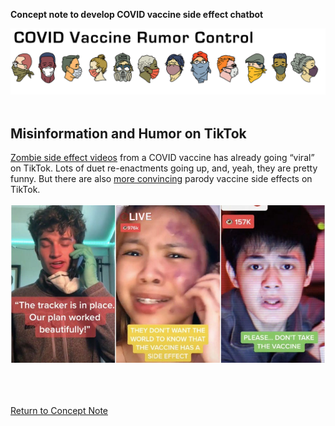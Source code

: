 **Concept note to develop COVID vaccine side effect chatbot**<br>

![COVID Vaccine Rumor Control](/docs/RumorControl_masks_chiron2.png)
<br>
<br>
## Misinformation and Humor on TikTok

[Zombie side effect videos](https://www.tiktok.com/@samuelihunter/video/6872507594565520645?_d=secCgsIARCbDRgBIAIoARI%2BCjw2ZUsXpIoKSKfxlYHWAOYH89z%2BcfVqzgxAQFcCJjdx6q250Z66eBBN5w%2FTSeeAfgg7wHZlkhF4XyRBorsaAA%3D%3D&language=en&preview_pb=0&sec_user_id=MS4wLjABAAAAOky9ABZf0CPePBVPAO5Ifhxx2hHKZK1fh_G8DdPZEsZUbXyLcDutRaKxNAZ3FpKh&share_item_id=6872507594565520645&share_link_id=F5517031-7252-4FEE-AA06-4D9741B7F3C0&timestamp=1606750491&tt_from=more&u_code=dfkgf8k04c64l9&user_id=6900938802895569925&utm_campaign=client_share&utm_medium=ios&utm_source=more&source=h5_m) from a COVID vaccine has already going “viral” on TikTok. Lots of duet re-enactments going up, and, yeah, they are pretty funny. But there are also [more convincing](https://www.insider.com/tiktok-roelplayers-pretend-side-effects-covid-vaccine-2020-10) parody vaccine side effects on TikTok.
<br><br>
![](/docs/tiktokvaccinerumors.jpg)


<br><br><br>
[Return to Concept Note](https://nabarundg.github.io/vaccinerumorcontrol/index)
